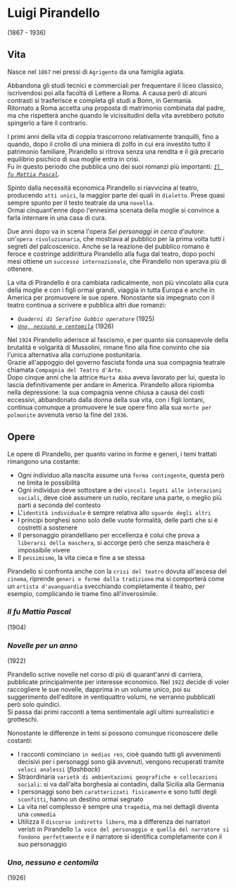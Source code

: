 # Luigi Pirandello
(1867 - 1936)

## Vita

Nasce nel `1867` nei pressi di `Agrigento` da una famiglia agiata.

Abbandona gli studi tecnici e commerciali per frequentare il liceo classico, iscrivendosi poi alla facoltà di Lettere a Roma. A causa però di alcuni contrasti si trasferisce e completa gli studi a Bonn, in Germania.\
Ritornato a Roma accetta una proposta di matrimonio combinata dal padre, ma che rispetterà anche quando le vicissitudini della vita avrebbero potuto spingerlo a fare il contrario.

I primi anni della vita di coppia trascorrono relativamente tranquilli, fino a quando, dopo il crollo di una miniera di zolfo in cui era investito tutto il patrimonio familiare, Pirandello si ritrova senza una rendita e il già precario equilibrio psichico di sua moglie entra in crisi.\
Fu in questo periodo che pubblica uno dei suoi romanzi più importanti: *[`Il fu Mattia Pascal`][il-fu-mattia-pascal]*.

Spinto dalla necessità economica Pirandello si riavvicina al teatro, producendo `atti unici`, la maggior parte dei quali in `dialetto`. Prese quasi sempre spunto per il testo teatrale da una `novella`.\
Ormai cinquant'enne dopo l'ennesima scenata della moglie si convince a farla internare in una casa di cura.

Due anni dopo va in scena l'opera *Sei personaggi in cerca d'autore*: un'`opera rivoluzionaria`, che mostrava al pubblico per la prima volta tutti i segreti del palcoscenico. Anche se la reazione del pubblico romano è feroce e costringe addirittura Pirandello alla fuga dal teatro, dopo pochi mesi ottiene un `successo internazionale`, che Pirandello non sperava più di ottenere.

La vita di Pirandello è ora cambiata radicalmente, non più vincolato alla cura della moglie e con i figli ormai grandi, viaggia in tutta Europa e anche in America per promuovere le sue opere. Nonostante sia impegnato con il teatro continua a scrivere e pubblica altri due romanzi:
- *`Quaderni di Serafino Gubbio operatore`* (1925)
- *[`Uno, nessuno e centomila`][uno-nessuno-e-centomila]* (1926)

Nel `1924` Pirandello aderisce al fascismo, e per quanto sia consapevole della brutalità e volgarità di Mussolini, rimane fino alla fine convinto che sia l'unica alternativa alla corruzione postunitaria.\
Grazie all'appoggio del governo fascista fonda una sua compagnia teatrale chiamata `Compagnia del Teatro d'Arte`.\
Dopo cinque anni che la attrice `Marta Abba` aveva lavorato per lui, questa lo lascia definitivamente per andare in America. Pirandello allora ripiomba nella depressione: la sua compagnia venne chiusa a causa dei costi eccessivi, abbandonato dalla donna della sua vita, con i figli lontani, continua comunque a promuovere le sue opere fino alla sua `morte per polmonite` avvenuta verso la fine del `1936`.

## Opere

Le opere di Pirandello, per quanto varino in forme e generi, i temi trattati rimangono una costante:
- Ogni individuo alla nascita assume una `forma contingente`, questa però ne limita le possibilità
- Ogni individuo deve sottostare a dei `vincoli legati alle interazioni sociali`, deve cioè assumere un ruolo, recitare una parte, o meglio più parti a seconda del contesto
- L'`identità individuale` è sempre relativa allo `sguardo degli altri`
- I principi borghesi sono solo delle vuote formalità, delle parti che si è costretti a sostenere
- Il personaggio pirandelliano per eccellenza è colui che prova a `liberarsi della maschera`, si accorge però che senza maschera è impossibile vivere
- Il `pessimismo`, la vita cieca e fine a se stessa

Pirandello si confronta anche con la `crisi del teatro` dovuta all'ascesa del `cinema`, riprende `generi e forme dalla tradizione` ma si comporterà come un `artista d'avanguardia` svecchiando completamente il teatro, per esempio, complicando le trame fino all'inverosimile.

### *Il fu Mattia Pascal*
(1904)

### *Novelle per un anno*
(1922)

Pirandello scrive novelle nel corso di più di quarant'anni di carriera, pubblicate principalmente per interesse economico. Nel `1922` decide di voler raccogliere le sue novelle, dapprima in un volume unico, poi su suggerimento dell'editore in ventiquattro volumi, ne verranno pubblicati però solo quindici.\
Si passa dai primi racconti a tema sentimentale agli ultimi surrealistici e grotteschi.

Nonostante le differenze in temi si possono comunque riconoscere delle costanti:
- I racconti cominciano `in medias res`, cioè quando tutti gli avvenimenti decisivi per i personaggi sono già avvenuti, vengono recuperati tramite `veloci analessi` (*flashback*)
- Straordinaria `varietà di ambientazioni geografiche e collocazioni sociali`: si va dall'alta borghesia ai contadini, dalla Sicilia alla Germania
- I personaggi sono ben `caratterizzati fisicamente` e sono tutti degli `sconfitti`, hanno un destino ormai segnato
- La vita nel complesso è sempre una `tragedia`, ma nei dettagli diventa una `commedia`
- Utilizza il `discorso indiretto libero`, ma a differenza dei narratori veristi in Pirandello `la voce del personaggio e quella del narratore si fondono perfettamente` e il narratore si identifica completamente con il suo personaggio

### *Uno, nessuno e centomila*
(1926)

[il-fu-mattia-pascal]: #il-fu-mattia-pascal
[uno-nessuno-e-centomila]: #uno-nessuno-e-centomila
